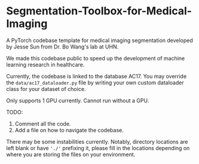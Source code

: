 # Segmentation-Toolbox-for-Medical-Imaging
A PyTorch codebase template for medical imaging segmentation developed by Jesse Sun from Dr. Bo Wang's lab at UHN. 

We made this codebase public to speed up the development of machine learning research in healthcare.

Currently, the codebase is linked to the database AC17. You may override the `data/ac17_dataloader.py` file by writing your own custom dataloader class for your dataset of choice. 

Only supports 1 GPU currently. Cannot run without a GPU.

TODO:
1. Comment all the code.
2. Add a file on how to navigate the codebase.

There may be some instabilities currently. Notably, directory locations are left blank or have `'./'` prefixing it, please
fill in the locations depending on where you are storing the files on your environment.


